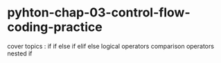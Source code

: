 # pyhton-chap-03-control-flow-coding-practice
cover topics :
if 
if else 
if elif else 
logical operators
comparison operators
nested if 
